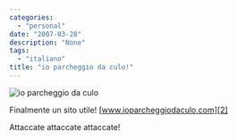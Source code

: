 ```yaml
---
categories:
  - "personal"
date: "2007-03-28"
description: "None"
tags:
  - "italiano"
title: "io parcheggio da culo!"
---
```


![io parcheggio da culo][1]

Finalmente un sito utile! [www.ioparcheggiodaculo.com][2]

Attaccate attaccate attaccate!

   [1]: http://www.ioparcheggiodaculo.com/images/parcheggio-logo-mirror.png
   [2]: http://www.ioparcheggiodaculo.com (io parcheggio da culo)
